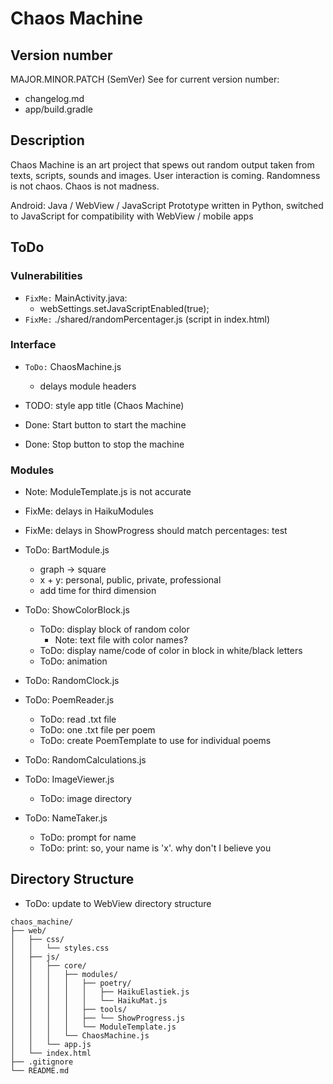 # Chaos Machine

## Version number
MAJOR.MINOR.PATCH (SemVer) 
See for current version number:
- changelog.md
- app/build.gradle

## Description
Chaos Machine is an art project that spews out random output taken from texts, scripts, sounds and images. User interaction is coming. Randomness is not chaos. Chaos is not madness.

Android: Java / WebView / JavaScript 
Prototype written in Python, switched to JavaScript for compatibility with WebView / mobile apps

## ToDo
### Vulnerabilities
- `FixMe:` MainActivity.java:
  - webSettings.setJavaScriptEnabled(true);
- `FixMe:` ./shared/randomPercentager.js (script in index.html)

### Interface
- `ToDo:` ChaosMachine.js
  - delays module headers

- TODO: style app title (Chaos Machine)

- Done: Start button to start the machine
- Done: Stop button to stop the machine

### Modules
- Note: ModuleTemplate.js is not accurate

- FixMe: delays in HaikuModules
- FixMe: delays in ShowProgress should match percentages: test

- ToDo: BartModule.js
  - graph -> square
  - x + y: personal, public, private, professional
  - add time for third dimension

- ToDo: ShowColorBlock.js
  - ToDo: display block of random color
    - Note: text file with color names?
  - ToDo: display name/code of color in block in white/black letters
  - ToDo: animation

- ToDo: RandomClock.js

- ToDo: PoemReader.js
  - ToDo: read .txt file
  - ToDo: one .txt file per poem
  - ToDo: create PoemTemplate to use for individual poems

- ToDo: RandomCalculations.js

- ToDo: ImageViewer.js
  - ToDo: image directory

- ToDo: NameTaker.js
  - ToDo: prompt for name
  - ToDo: print: so, your name is 'x'. why don't I believe you

## Directory Structure
- ToDo: update to WebView directory structure

```
chaos_machine/
├── web/
│   ├── css/
│   │   └── styles.css
│   ├── js/
│   │   ├── core/
│   │   │   ├── modules/
│   │   │   │   ├── poetry/
│   │   │   │   │   ├── HaikuElastiek.js
│   │   │   │   │   └── HaikuMat.js
│   │   │   │   ├── tools/
│   │   │   │   ├── └── ShowProgress.js
│   │   │   │   └── ModuleTemplate.js
│   │   │   └── ChaosMachine.js
│   │   └── app.js
│   └── index.html
├── .gitignore
└── README.md
```
